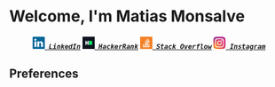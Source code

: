 <h1> Welcome, I'm Matias Monsalve</h1>


<h5 align="center">
  <code><a href="https://www.linkedin.com/in/m4ti4s1/" title="LinkedIn Profile"><img width="22" src="images/linkedin.svg"> LinkedIn</a></code>
  <code><a href="https://www.hackerrank.com/zumrudu_anka" title="HackerRank Profile"><img width="22" src="images/hackerrank.png"> HackerRank</a></code>
  <code><a href="https://stackoverflow.com/users/12578260/osman-durdag" title="Stack Overflow Profile"><img width="22" src="images/stackoverflow.svg"> Stack Overflow</a></code>
  <code><a href="https://www.instagram.com/m4ti4s_404/" title="Instagram Profile"><img width="22" src="images/instagram.svg"> Instagram</a></code>
</h5>


## Preferences
